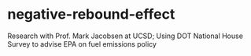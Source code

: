 # negative-rebound-effect
Research with Prof. Mark Jacobsen at UCSD; Using DOT National House Survey to advise EPA on fuel emissions policy
